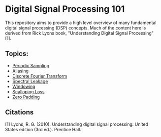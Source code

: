 # Digital Signal Processing 101
This repository aims to provide a high level overview of many fundamental digital signal processing (DSP) concepts. Much of the content here is derived from Rick Lyons book, "Understanding Digital Signal Processing" [1].

## Topics:
* [Periodic Sampling](periodic_sampling.ipynb)
* [Aliasing](aliasing.ipynb)
* [Discrete Fourier Transform](dft.ipynb)
* [Spectral Leakage](spectral_leakage.ipynb)
* [Windowing](windowing.ipynb)
* [Scalloping Loss](scalloping_loss.ipynb)
* [Zero Padding](zero_padding.ipynb)

## Citations
[1] Lyons, R. G. (2010). Understanding digital signal processing: United States edition (3rd ed.). Prentice Hall.